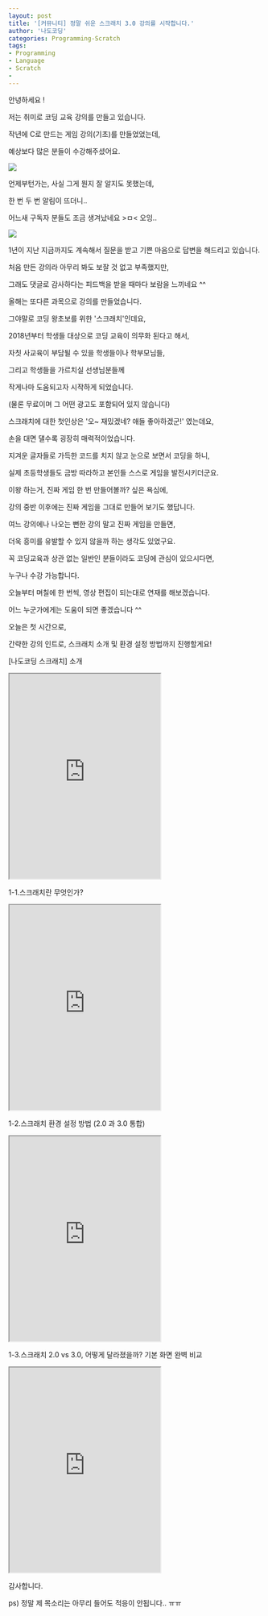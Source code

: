 ```yaml
---
layout: post
title: '[커뮤니티] 정말 쉬운 스크래치 3.0 강의를 시작합니다.'
author: '나도코딩'
categories: Programming-Scratch
tags:
- Programming
- Language
- Scratch
-
---
```



<script> location.href='https://cafe.naver.com/develoid/851861' ; </script>

<p>안녕하세요 !</p>
<p>저는 취미로 코딩 교육 강의를 만들고 있습니다.</p>
<p>작년에 C로 만드는 게임 강의(기초)를 만들었었는데,</p>
<p>예상보다 많은 분들이 수강해주셨어요.</p>
<p><img src="https://cafeptthumb-phinf.pstatic.net/MjAxOTAyMTZfMTQy/MDAxNTUwMzE0MDIwODgy.RW6IW0jF24zMZbhGkNih5w3nCKBMFnDVurlWprpyip8g.fa3bQyf-RMN3q6rVNbRuMcW4288gII0kjhd_aoyv8UEg.PNG.nadocoding/%EB%82%98%EB%8F%84%EC%BD%94%EB%94%A9_c.png?type=w740"><p>언제부턴가는, 사실 그게 뭔지 잘 알지도 못했는데,</p>
<p>한 번 두 번 알림이 뜨더니..</p>
<p>어느새 구독자 분들도 조금 생겨났네요 &gt;ㅁ&lt; 오잉..</p>
<img src="https://cafeptthumb-phinf.pstatic.net/MjAxOTAyMTZfMjM2/MDAxNTUwMzE0MDIxMjI4.mQp7hNDyrUSNuqLGN6pyqSelFMQBtmaI80jcL8oQXY4g.q1urK-juinR8KD0eELRhMHp20-xqBs4Yz_AFe6DIrAog.PNG.nadocoding/%EB%82%98%EB%8F%84%EC%BD%94%EB%94%A9_%EC%9C%A0%ED%8A%9C%EB%B8%8C.png?type=w740"></p>
<p>1년이 지난 지금까지도 계속해서 질문을 받고 기쁜 마음으로 답변을 해드리고 있습니다.</p>
<p>처음 만든 강의라 아무리 봐도 보잘 것 없고 부족했지만,</p>
<p>그래도 댓글로 감사하다는 피드백을 받을 때마다 보람을 느끼네요 ^^</p>
<p>올해는 또다른 과목으로 강의를 만들었습니다.</p>
<p>그야말로 코딩 왕초보를 위한 '스크래치'인데요,</p>
<p>2018년부터 학생들 대상으로 코딩 교육이 의무화 된다고 해서,</p>
<p>자칫 사교육이 부담될 수 있을 학생들이나 학부모님들,&nbsp;</p>
<p>그리고 학생들을 가르치실 선생님분들께</p>
<p>작게나마 도움되고자 시작하게 되었습니다.</p>
<p>(물론 무료이며 그 어떤 광고도 포함되어 있지 않습니다)</p>
<p>스크래치에 대한 첫인상은 '오~ 재밌겠네? 애들 좋아하겠군!' 였는데요,</p>
<p>손을 대면 댈수록 굉장히 매력적이었습니다.</p>
<p>지겨운 글자들로 가득한 코드를 치지 않고 눈으로 보면서 코딩을 하니,</p>
<p>실제 초등학생들도 금방 따라하고 본인들 스스로 게임을 발전시키더군요.</p>
<p>이왕 하는거, 진짜 게임 한 번 만들어볼까? 싶은 욕심에,</p>
<p>강의 중반 이후에는 진짜 게임을 그대로 만들어 보기도 했답니다.</p>
<p>여느 강의에나 나오는 뻔한 강의 말고 진짜 게임을 만들면,</p>
<p>더욱 흥미를 유발할 수 있지 않을까 하는 생각도 있었구요.</p>
<p>꼭 코딩교육과 상관 없는 일반인 분들이라도 코딩에 관심이 있으시다면,</p>
<p>누구나 수강 가능합니다.</p>
<p>오늘부터 며칠에 한 번씩, 영상 편집이 되는대로 연재를 해보겠습니다.</p>
<p>어느 누군가에게는 도움이 되면 좋겠습니다 ^^</p>
<p>오늘은 첫 시간으로,</p>
<p>간략한 강의 인트로, 스크래치 소개 및 환경 설정 방법까지 진행할게요!</p>
<p>[나도코딩 스크래치] 소개</p>
<p><iframe src="https://www.youtube.com/embed/xN8O_mhR-7Y?wmode=opaque"  height="407px" frame scrolling="no" allowfullscreen="allowfullscreen"></iframe></p>
<p>1-1.스크래치란 무엇인가?</p>
<p><iframe src="https://www.youtube.com/embed/QrqkDIftMec?wmode=opaque"  height="407px" frame scrolling="no" allowfullscreen="allowfullscreen"></iframe></p>
<p>1-2.스크래치 환경 설정 방법 (2.0 과 3.0 통합)</p>
<p><iframe src="https://www.youtube.com/embed/5yYJi9iLjSM?wmode=opaque"  height="407px" frame scrolling="no" allowfullscreen="allowfullscreen"></iframe></p>
<p>1-3.스크래치 2.0 vs 3.0, 어떻게 달라졌을까? 기본 화면 완벽 비교</p>
<p><iframe src="https://www.youtube.com/embed/rGYBwTcpUbk?wmode=opaque"  height="407px" frame scrolling="no" allowfullscreen="allowfullscreen"></iframe></p>
<p>감사합니다.</p>
<p>ps) 정말 제 목소리는 아무리 들어도 적응이 안됩니다.. ㅠㅠ</p>
